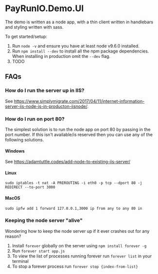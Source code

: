 # PayRunIO.Demo.UI

The demo is written as a node app, with a thin client written in handlebars and styling written with sass. 

To get started/setup:

1. Run `node -v` and ensure you have at least node v9.6.0 installed. 
2. Run `npm install --dev` to install all the npm package dependencies. When installing in production omit the `--dev` flag. 
3. TODO

## FAQs

### How do I run the server up in IIS?

See https://www.simplymigrate.com/2017/04/11/internet-information-server-iis-node-js-in-producton-iisnode/. 

### How do I run on port 80?

The simplest solution is to run the node app on port 80 by passing in the port number. If this isn't available/is reserved then you can use any of the following solutions.

#### Windows

See https://adamtuttle.codes/add-node-to-existing-iis-server/

#### Linux

```
sudo iptables -t nat -A PREROUTING -i eth0 -p tcp --dport 80 -j REDIRECT --to-port 3000
```

#### MacOS

```
sudo ipfw add 1 forward 127.0.0.1,3000 ip from any to any 80 in
```

### Keeping the node server "alive"

Wondering how to keep the node server up if it ever crashes out for any reason?

1. Install `forever` globally on the server using `npm install forever -g`
2. Run `forever start app.js`
3. To view the list of processes running forever run `forever list` in your terminal
4. To stop a forever process run `forever stop {index-from-list}`
